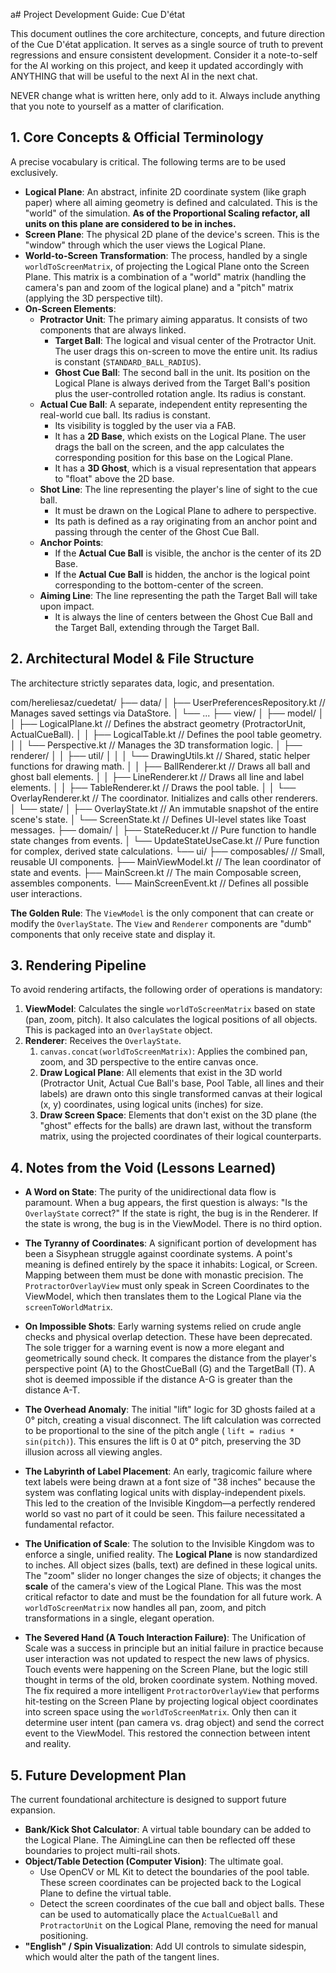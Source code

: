 a# Project Development Guide: Cue D'état

This document outlines the core architecture, concepts, and future direction of the Cue D'état
application. It serves as a single source of truth to prevent regressions and ensure consistent
development. Consider it a note-to-self for the AI working on this project, and keep it updated
accordingly with ANYTHING that will be useful to the next AI in the next chat.

NEVER change what is written here, only add to it. Always include anything that you note to yourself as a matter of clarification.

## 1. Core Concepts & Official Terminology

A precise vocabulary is critical. The following terms are to be used exclusively.

* **Logical Plane**: An abstract, infinite 2D coordinate system (like graph paper) where all aiming
  geometry is defined and calculated. This is the "world" of the simulation. **As of the
  Proportional Scaling refactor, all units on this plane are considered to be in inches.**
* **Screen Plane**: The physical 2D plane of the device's screen. This is the "window" through which
  the user views the Logical Plane.
* **World-to-Screen Transformation**: The process, handled by a single `worldToScreenMatrix`, of
  projecting the
  Logical Plane onto the Screen Plane. This matrix is a combination of a "world" matrix (handling
  the camera's pan and zoom of the logical plane) and a "pitch" matrix (applying the 3D perspective
  tilt).
* **On-Screen Elements**:
    * **Protractor Unit**: The primary aiming apparatus. It consists of two components that are
      always linked.
        * **Target Ball**: The logical and visual center of the Protractor Unit. The user drags this
          on-screen to move the entire unit. Its radius is constant (`STANDARD_BALL_RADIUS`).
        * **Ghost Cue Ball**: The second ball in the unit. Its position on the Logical Plane is
          always derived from the Target Ball's position plus the user-controlled rotation angle.
          Its radius is constant.
    * **Actual Cue Ball**: A separate, independent entity representing the real-world cue ball. Its
      radius is constant.
        * Its visibility is toggled by the user via a FAB.
      * It has a **2D Base**, which exists on the Logical Plane. The user drags the ball on the
        screen, and the app calculates the corresponding position for this base on the Logical
        Plane.
      * It has a **3D Ghost**, which is a visual representation that appears to "float" above the 2D
        base.
    * **Shot Line**: The line representing the player's line of sight to the cue ball.
        * It must be drawn on the Logical Plane to adhere to perspective.
      * Its path is defined as a ray originating from an anchor point and passing through the center
        of the Ghost Cue Ball.
    * **Anchor Points**:
        * If the **Actual Cue Ball** is visible, the anchor is the center of its 2D Base.
      * If the **Actual Cue Ball** is hidden, the anchor is the logical point corresponding to the
        bottom-center of the screen.
    * **Aiming Line**: The line representing the path the Target Ball will take upon impact.
        * It is always the line of centers between the Ghost Cue Ball and the Target Ball, extending
          through the Target Ball.

## 2. Architectural Model & File Structure

The architecture strictly separates data, logic, and presentation.


com/hereliesaz/cuedetat/
├── data/
│ ├── UserPreferencesRepository.kt // Manages saved settings via DataStore.
│ └── ...
├── view/
│   ├── model/
│   │   ├── LogicalPlane.kt      // Defines the abstract geometry (ProtractorUnit, ActualCueBall).
│ │ ├── LogicalTable.kt // Defines the pool table geometry.
│   │   └── Perspective.kt       // Manages the 3D transformation logic.
│   ├── renderer/
│   │   ├── util/
│   │   │   └── DrawingUtils.kt  // Shared, static helper functions for drawing math.
│   │   ├── BallRenderer.kt      // Draws all ball and ghost ball elements.
│   │   ├── LineRenderer.kt      // Draws all line and label elements.
│ │ ├── TableRenderer.kt // Draws the pool table.
│   │   └── OverlayRenderer.kt   // The coordinator. Initializes and calls other renderers.
│   └── state/
│       ├── OverlayState.kt      // An immutable snapshot of the entire scene's state.
│       └── ScreenState.kt       // Defines UI-level states like Toast messages.
├── domain/
│   ├── StateReducer.kt        // Pure function to handle state changes from events.
│   └── UpdateStateUseCase.kt  // Pure function for complex, derived state calculations.
└── ui/
├── composables/ // Small, reusable UI components.
├── MainViewModel.kt // The lean coordinator of state and events.
├── MainScreen.kt // The main Composable screen, assembles components.
└── MainScreenEvent.kt // Defines all possible user interactions.

**The Golden Rule**: The `ViewModel` is the only component that can create or modify the
`OverlayState`. The `View` and `Renderer` components are "dumb" components that only receive state
and display it.

## 3. Rendering Pipeline

To avoid rendering artifacts, the following order of operations is mandatory:

1. **ViewModel**: Calculates the single `worldToScreenMatrix` based on state (pan, zoom, pitch). It
   also calculates the logical positions of all objects. This is packaged into an `OverlayState`
   object.
2. **Renderer**: Receives the `OverlayState`.
    1. `canvas.concat(worldToScreenMatrix)`: Applies the combined pan, zoom, and 3D perspective to
       the entire canvas once.
    2. **Draw Logical Plane**: All elements that exist in the 3D world (Protractor Unit, Actual Cue
       Ball's base, Pool Table, all lines and their labels) are drawn onto this single transformed
       canvas at
       their logical (x, y) coordinates, using logical units (inches) for size.
    3. **Draw Screen Space**: Elements that don't exist on the 3D plane (the "ghost" effects for the
       balls) are drawn last, without the transform matrix, using the projected coordinates of their
       logical counterparts.

## 4. Notes from the Void (Lessons Learned)

* **A Word on State**: The purity of the unidirectional data flow is paramount. When a bug appears,
  the first question is always: "Is the `OverlayState` correct?" If the state is right, the bug is
  in the Renderer. If the state is wrong, the bug is in the ViewModel. There is no third option.

* **The Tyranny of Coordinates**: A significant portion of development has been a Sisyphean struggle
  against coordinate systems. A point's meaning is defined entirely by the space it inhabits:
  Logical, or Screen. Mapping between them must be done with monastic precision. The
  `ProtractorOverlayView` must only speak in Screen Coordinates to the ViewModel, which then
  translates them to the Logical Plane via the `screenToWorldMatrix`.

* **On Impossible Shots**: Early warning systems relied on crude angle checks and physical overlap
  detection. These have been deprecated. The sole trigger for a warning event is now a
  more elegant and geometrically sound check. It compares the distance from the player's perspective
  point (A) to the GhostCueBall (G) and the TargetBall (T). A shot is deemed impossible if the
  distance A-G is greater than the distance A-T.

* **The Overhead Anomaly**: The initial "lift" logic for 3D ghosts failed at a 0° pitch, creating a
  visual disconnect. The lift
  calculation was corrected to be proportional to the sine of the pitch angle (
  `lift = radius * sin(pitch)`). This ensures the lift is 0 at 0° pitch, preserving the 3D illusion
  across all
  viewing angles.

* **The Labyrinth of Label Placement**: An early, tragicomic failure where text labels were being
  drawn at a font size of "38 inches" because the system was conflating logical units with
  display-independent pixels. This led to the creation of the Invisible Kingdom—a perfectly rendered
  world so vast no part of it could be seen. This failure necessitated a fundamental refactor.

* **The Unification of Scale**: The solution to the Invisible Kingdom was to enforce a single,
  unified reality. The **Logical Plane** is now standardized to inches. All object sizes (balls,
  text) are defined in these logical units. The "zoom" slider no longer changes the size of objects;
  it changes the **scale** of the camera's view of the Logical Plane. This was the most critical
  refactor to date and must be the foundation for all future work. A `worldToScreenMatrix` now
  handles all pan, zoom, and pitch transformations in a single, elegant operation.

* **The Severed Hand (A Touch Interaction Failure)**: The Unification of Scale was a success in
  principle but an initial failure in practice because user interaction was not updated to respect
  the new laws of physics. Touch events were happening on the Screen Plane, but the logic still
  thought in terms of the old, broken coordinate system. Nothing moved. The fix required a more
  intelligent `ProtractorOverlayView` that performs hit-testing on the Screen Plane by projecting
  logical object coordinates into screen space using the `worldToScreenMatrix`. Only then can it
  determine user intent (pan camera vs. drag object) and send the correct event to the ViewModel.
  This restored the connection between intent and reality.

## 5. Future Development Plan

The current foundational architecture is designed to support future expansion.

* **Bank/Kick Shot Calculator**: A virtual table boundary can be added to the Logical Plane. The
  AimingLine can then be reflected off these boundaries to project multi-rail shots.
* **Object/Table Detection (Computer Vision)**: The ultimate goal.
    * Use OpenCV or ML Kit to detect the boundaries of the pool table. These screen coordinates can
      be projected back to the Logical Plane to define the virtual table.
    * Detect the screen coordinates of the cue ball and object balls. These can be used to
      automatically place the `ActualCueBall` and `ProtractorUnit` on the Logical Plane, removing
      the need for manual positioning.
* **"English" / Spin Visualization**: Add UI controls to simulate sidespin, which would alter the
  path of the tangent lines.
